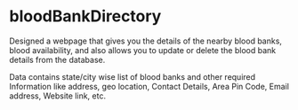 # bloodBankDirectory
Designed a webpage that gives you the details of the nearby blood banks, blood availability, and also allows you to update or delete the blood bank details from the database.​

Data contains state/city wise list of blood banks and other required Information like address, geo location, Contact Details, Area Pin Code, Email address, Website link, etc.  ​
